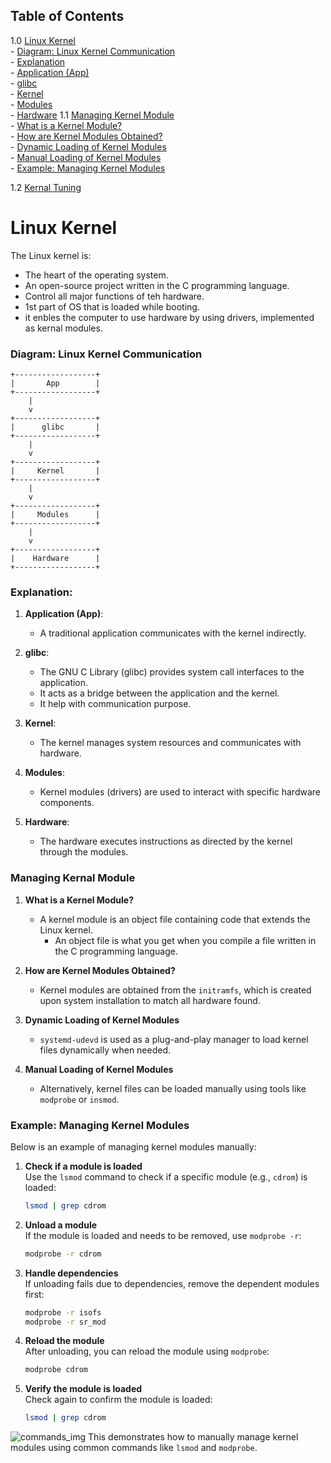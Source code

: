 ## Table of Contents

1.0 [Linux Kernel](#linux-kernel)  
    - [Diagram: Linux Kernel Communication](#diagram-linux-kernel-communication)  
    - [Explanation](#explanation)  
      - [Application (App)](#application-app)  
      - [glibc](#glibc)  
      - [Kernel](#kernel)  
      - [Modules](#modules)  
      - [Hardware](#hardware) 
1.1 [Managing Kernel Module](#managing-kernal-module)  
    - [What is a Kernel Module?](#what-is-a-kernel-module)  
        - [How are Kernel Modules Obtained?](#how-are-kernel-modules-obtained)  
        - [Dynamic Loading of Kernel Modules](#dynamic-loading-of-kernel-modules)  
        - [Manual Loading of Kernel Modules](#manual-loading-of-kernel-modules)  
    - [Example: Managing Kernel Modules](#example-managing-kernel-modules)  

1.2 [Kernal Tuning]()

# Linux Kernel  

The Linux kernel is:  
- The heart of the operating system.  
- An open-source project written in the C programming language.
- Control all major functions of teh hardware.
- 1st part of OS that is loaded while booting.
- it enbles the computer to use hardware by using drivers, implemented as kernal modules.
### Diagram: Linux Kernel Communication

```plaintext
+------------------+
|       App        |
+------------------+
    |
    v
+------------------+
|      glibc       |
+------------------+
    |
    v
+------------------+
|     Kernel       |
+------------------+
    |
    v
+------------------+
|     Modules      |
+------------------+
    |
    v
+------------------+
|    Hardware      |
+------------------+
```

### Explanation:
1. **Application (App)**:  
   - A traditional application communicates with the kernel indirectly.  

2. **glibc**:  
   - The GNU C Library (glibc) provides system call interfaces to the application.  
   - It acts as a bridge between the application and the kernel.
   - It help with communication purpose.  

3. **Kernel**:  
   - The kernel manages system resources and communicates with hardware.  

4. **Modules**:  
   - Kernel modules (drivers) are used to interact with specific hardware components.  

5. **Hardware**:  
   - The hardware executes instructions as directed by the kernel through the modules.  

### Managing Kernal Module

1. **What is a Kernel Module?**  
    - A kernel module is an object file containing code that extends the Linux kernel.  
      - An object file is what you get when you compile a file written in the C programming language.  

2. **How are Kernel Modules Obtained?**  
    - Kernel modules are obtained from the `initramfs`, which is created upon system installation to match all hardware found.  

3. **Dynamic Loading of Kernel Modules**  
    - `systemd-udevd` is used as a plug-and-play manager to load kernel files dynamically when needed.  

4. **Manual Loading of Kernel Modules**  
    - Alternatively, kernel files can be loaded manually using tools like `modprobe` or `insmod`.  

### Example: Managing Kernel Modules

Below is an example of managing kernel modules manually:

1. **Check if a module is loaded**  
    Use the `lsmod` command to check if a specific module (e.g., `cdrom`) is loaded:  
    ```bash
    lsmod | grep cdrom
    ```

2. **Unload a module**  
    If the module is loaded and needs to be removed, use `modprobe -r`:  
    ```bash
    modprobe -r cdrom
    ```

3. **Handle dependencies**  
    If unloading fails due to dependencies, remove the dependent modules first:  
    ```bash
    modprobe -r isofs
    modprobe -r sr_mod
    ```

4. **Reload the module**  
    After unloading, you can reload the module using `modprobe`:  
    ```bash
    modprobe cdrom
    ```

5. **Verify the module is loaded**  
    Check again to confirm the module is loaded:  
    ```bash
    lsmod | grep cdrom
    ```
![commands_img](/Devops_from_basic/assets/kernal_mod_comm_ex.png)
This demonstrates how to manually manage kernel modules using common commands like `lsmod` and `modprobe`.

